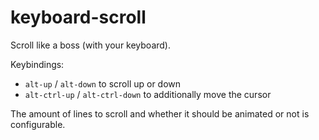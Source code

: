 # keyboard-scroll

Scroll like a boss (with your keyboard).

Keybindings:
  * `alt-up` / `alt-down` to scroll up or down
  * `alt-ctrl-up` / `alt-ctrl-down` to additionally move the cursor

The amount of lines to scroll and whether it should be animated or not is configurable.
